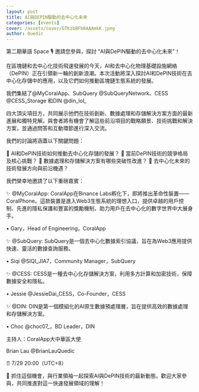 ```yaml
---
layout: post
title: AI與DEPIN驅動的去中心化未來
categories: [events]
cover: /assets/cover/GTKzbBFb0AAAmkK.jpeg
author: Quedic
---
```

第二期華語 Space 🎙 邀請您參與，探討 “AI與DePIN驅動的去中心化未來”！

在區塊鏈和去中心化技術飛速發展的今天，AI和去中心化物理基礎設施網絡（DePIN）正在引領新一輪的創新浪潮。本次活動將深入探討AI和DePIN技術在去中心化存儲中的應用，以及它們如何推動區塊鏈生態系統的發展。

我們集結了@MyCoralApp、SubQuery @SubQueryNetwork、CESS @CESS_Storage 和DIN @din_lol_

四大頂尖項目方，共同展示他們在技術創新、數據處理和存儲解決方案方面的最新進展和獨特見解。與會者將有機會了解這些前沿項目的戰略願景、技術挑戰和解決方案，並通過問答和互動環節進行深入交流。

我們的討論將涵蓋以下關鍵問題：

🔹 AI和DePIN技術如何推動去中心化存儲的發展？
🔹 當前DePIN技術的競爭格局及核心挑戰？
🔹 數據處理和存儲解決方案有哪些突破性改進？
🔹 去中心化未來的技術發展方向與前沿機遇？

我們榮幸地邀請了以下重磅嘉賓：

✨
@MyCoralApp: CoralApp在Binance Labs孵化下，即將推出革命性裝置——CoralPhone。這款裝置是進入Web3生態系統的理想入口，提供卓越的用戶控制、先進的隱私保護和豐富的獎勵機制，助力用戶在去中心化的數字世界中大展身手。

• Gary，Head of Engineering，CoralApp

✨
@SubQuery: SubQuery是一個去中心化數據索引協議，旨在為Web3應用提供快速、靈活的數據查詢服務。

• Siqi @SIQI_JIA7，Community Manager，SubQuery

✨
@CESS: CESS是一種去中心化存儲解決方案，利用多方計算和加密技術，保障數據安全和隱私。

• Jessie @JessieDai_CESS，Co-Founder，CESS

✨
@DIN: DIN是第一個模組化的AI原生數據預處理層，旨在提供高效的數據處理和存儲解決方案。

• Choc @choc07_，BD Leader，DIN

主持人：CoralApp大中華區大使

Brian Lau
@BrianLauQuedic


⏰ 7/29 20:00（UTC+8）

📍 抓住這個機會，與行業領袖一起探索AI與DePIN技術的最新動態。歡迎大家參與，共同推進對這一快速發展領域的理解！

